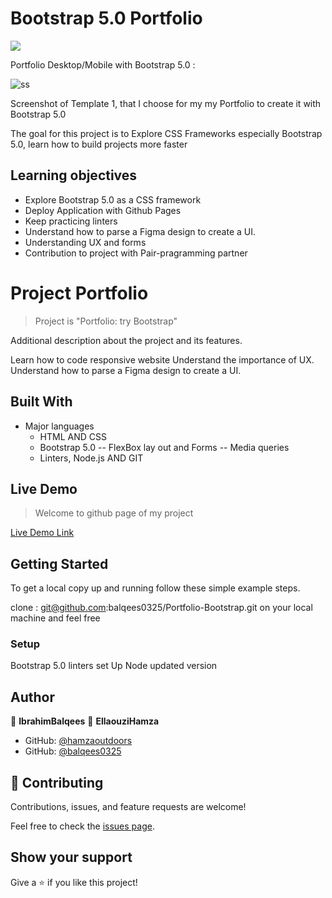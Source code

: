 # Bootstrap 5.0 Portfolio
![](https://img.shields.io/badge/Microverse-blueviolet)

Portfolio Desktop/Mobile with Bootstrap 5.0 : 

![ss](https://user-images.githubusercontent.com/80895497/126572625-89ff0252-7f8d-4124-9329-103b7caf6a48.png)

Screenshot of Template 1, that I choose for my my Portfolio to create it with Bootstrap 5.0 


The goal for this project is to Explore CSS Frameworks especially Bootstrap 5.0, learn how to build projects more faster 

## Learning objectives
- Explore Bootstrap 5.0 as a CSS framework
- Deploy Application with Github Pages
- Keep practicing linters
- Understand how to parse a Figma design to create a UI.
- Understanding UX and forms
- Contribution to project with Pair-pragramming partner


# Project Portfolio

> Project is "Portfolio: try  Bootstrap"

Additional description about the project and its features.

Learn how to code responsive website
Understand the importance of UX.
Understand how to parse a Figma design to create a UI.

## Built With

- Major languages
  - HTML AND CSS
  - Bootstrap 5.0
   -- FlexBox lay out and Forms
   -- Media queries
  - Linters, Node.js AND GIT

## Live Demo 

> Welcome to github page of my project

[Live Demo Link](https://hamzaoutdoors.github.io/My_Portfolio/)

## Getting Started

To get a local copy up and running follow these simple example steps.

clone : git@github.com:balqees0325/Portfolio-Bootstrap.git on your local machine and feel free

### Setup

Bootstrap 5.0
linters set Up
Node updated version

## Author

👤 **IbrahimBalqees**
👤 **EllaouziHamza**

- GitHub: [@hamzaoutdoors](https://github.com/Hamzaoutdoors)
- GitHub: [@balqees0325](https://github.com/balqees0325)


## 🤝 Contributing

Contributions, issues, and feature requests are welcome!

Feel free to check the [issues page](https://github.com/balqees0325/Portfolio-Bootstrap/issues).

## Show your support

Give a ⭐️ if you like this project!


